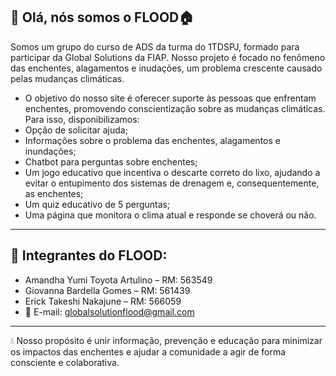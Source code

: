 ## 👋 Olá, nós somos o FLOOD🏠

Somos um grupo do curso de ADS da turma do 1TDSPJ, formado para participar da Global Solutions da FIAP. Nosso projeto é focado no fenômeno das enchentes, alagamentos e inudações, um problema crescente causado pelas mudanças climáticas.
- O objetivo do nosso site é oferecer suporte às pessoas que enfrentam enchentes, promovendo conscientização sobre as mudanças climáticas. Para isso, disponibilizamos: 
- Opção de solicitar ajuda;
- Informações sobre o problema das enchentes, alagamentos e inundações; 
- Chatbot para perguntas sobre enchentes; 
- Um jogo educativo que incentiva o descarte correto do lixo, ajudando a evitar o entupimento dos sistemas de drenagem e, consequentemente, as enchentes;
- Um quiz educativo de 5 perguntas;
- Uma página que monitora o clima atual e responde se choverá ou não.

------------------------------------------------------------

## 🤝 Integrantes do FLOOD:
- Amandha Yumi Toyota Artulino – RM: 563549 
- Giovanna Bardella Gomes – RM: 561439 
- Erick Takeshi Nakajune – RM: 566059 
- 📧 E-mail: globalsolutionflood@gmail.com
-------------------------------------------------------------

💧 Nosso propósito é unir informação, prevenção e educação para minimizar os impactos das enchentes e ajudar a comunidade a agir de forma consciente e colaborativa.
